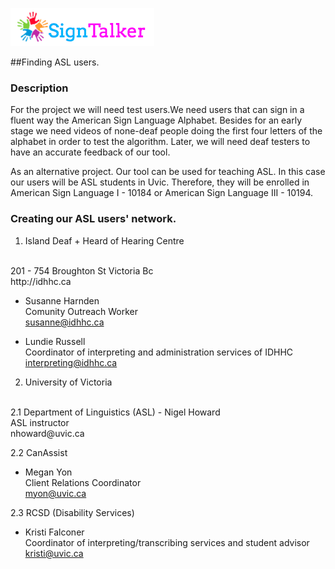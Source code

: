 ![Alt text](images/signtalkerlogo.png)

##Finding ASL users.

### Description
For the project we will need test users.We need users that can sign in a fluent way the American Sign Language Alphabet. Besides for an early stage we need videos of none-deaf people doing the first four letters of the alphabet in order to test the algorithm. Later, we will need deaf testers to have an accurate feedback of our tool.

As an alternative project. Our tool can be used for teaching ASL. In this case our users will be ASL students in Uvic. Therefore, they will be enrolled in American Sign Language I - 10184 or American Sign Language III - 10194.


### Creating our ASL users' network.
1. Island Deaf + Heard of Hearing Centre
  <br>
  201 - 754 Broughton St Victoria Bc
  <br>
  http://idhhc.ca

  - Susanne Harnden
    <br>
    Comunity Outreach Worker 
    <br>
    susanne@idhhc.ca

  - Lundie Russell  
    Coordinator of interpreting and administration services of IDHHC
    <br>
    interpreting@idhhc.ca

2. University of Victoria
  <br>
  2.1 Department of Linguistics (ASL)
  - Nigel Howard
    <br>
    ASL instructor
    <br>
    nhoward@uvic.ca

  2.2 CanAssist
  - Megan Yon
    <br>
    Client Relations Coordinator
    <br>
    myon@uvic.ca

  2.3 RCSD (Disability Services)
  - Kristi Falconer
    <br>
    Coordinator of interpreting/transcribing services and student advisor
    <br>
    kristi@uvic.ca
